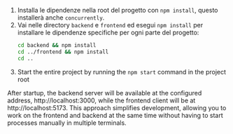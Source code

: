 1. Installa le dipendenze nella root del progetto con `npm install`, questo installerà anche `concurrently`.
2. Vai nelle directory `backend` e `frontend` ed esegui `npm install` per installare le dipendenze specifiche per ogni parte del progetto:
   ```sh
   cd backend && npm install
   cd ../frontend && npm install
   cd ..
3. Start the entire project by running the `npm start` command in the project root

After startup, the backend server will be available at the configured address, http://localhost:3000,
while the frontend client will be at http://localhost:5173. 
This approach simplifies development, allowing you to work on the frontend and backend at the same time
without having to start processes manually in multiple terminals.
